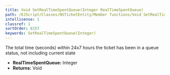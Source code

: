 ```yaml
---
title: Void SetRealTimeSpentQueue(Integer RealTimeSpentQueue)
path: /EJScript/Classes/NSTicketEntity/Member functions/Void SetRealTimeSpentQueue(Integer p_0)
intellisense: 1
classref: 1
sortOrder: 8157
keywords: SetRealTimeSpentQueue(Integer)
---
```



The total time (seconds) within 24x7 hours the ticket has been in a queue status, not including current state



* **RealTimeSpentQueue:** Integer
* **Returns:** Void


